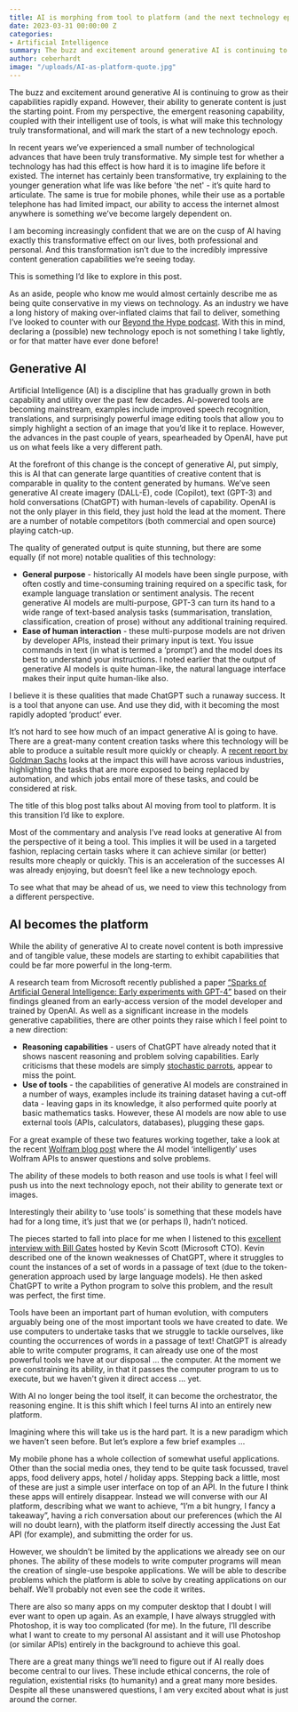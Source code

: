 ```yaml
---
title: AI is morphing from tool to platform (and the next technology epoch begins)
date: 2023-03-31 00:00:00 Z
categories:
- Artificial Intelligence
summary: The buzz and excitement around generative AI is continuing to grow as their capabilities rapidly expand. However, their ability to generate content is just the starting point. From my perspective, the emergent reasoning capability, coupled with their intelligent use of tools, is what will make this technology truly transformational, and will mark the start of a new technology epoch.
author: ceberhardt
image: "/uploads/AI-as-platform-quote.jpg"
---
```


The buzz and excitement around generative AI is continuing to grow as their capabilities rapidly expand. However, their ability to generate content is just the starting point. From my perspective, the emergent reasoning capability, coupled with their intelligent use of tools, is what will make this technology truly transformational, and will mark the start of a new technology epoch. 

In recent years we’ve experienced a small number of technological advances that have been truly transformative. My simple test for whether a technology has had this effect is how hard it is to imagine life before it existed. The internet has certainly been transformative, try explaining to the younger generation what life was like before 'the net' - it’s quite hard to articulate. The same is true for mobile phones, while their use as a portable telephone has had limited impact, our ability to access the internet almost anywhere is something we’ve become largely dependent on.

I am becoming increasingly confident that we are on the cusp of AI having exactly this transformative effect on our lives, both professional and personal. And this transformation isn’t due to the incredibly impressive content generation capabilities we’re seeing today. 

This is something I’d like to explore in this post.

As an aside, people who know me would almost certainly describe me as being quite conservative in my views on technology. As an industry we have a long history of making over-inflated claims that fail to deliver, something I’ve looked to counter with our [Beyond the Hype podcast](https://blog.scottlogic.com/category/podcast). With this in mind, declaring a (possible) new technology epoch is not something I take lightly, or for that matter have ever done before!

## Generative AI 

Artificial Intelligence (AI) is a discipline that has gradually grown in both capability and utility over the past few decades. AI-powered tools are becoming mainstream, examples include improved speech recognition, translations, and surprisingly powerful image editing tools that allow you to simply highlight a section of an image that you’d like it to replace. However, the advances in the past couple of years, spearheaded by OpenAI, have put us on what feels like a very different path.

At the forefront of this change is the concept of generative AI, put simply, this is AI that can generate large quantities of creative content that is comparable in quality to the content generated by humans. We’ve seen generative AI create imagery (DALL-E), code (Copilot), text (GPT-3) and hold conversations (ChatGPT) with human-levels of capability. OpenAI is not the only player in this field, they just hold the lead at the moment. There are a number of notable competitors (both commercial and open source) playing catch-up.

The quality of generated output is quite stunning, but there are some equally (if not more) notable qualities of this technology:

 - **General purpose** - historically AI models have been single purpose, with often costly and time-consuming training required on a specific task, for example language translation or sentiment analysis. The recent generative AI models are multi-purpose, GPT-3 can turn its hand to a wide range of text-based analysis tasks (summarisation, translation, classification, creation of prose) without any additional training required.
 - **Ease of human interaction** - these multi-purpose models are not driven by developer APIs, instead their primary input is text. You issue commands in text (in what is termed a ‘prompt’) and the model does its best to understand your instructions. I noted earlier that the output of generative AI models is quite human-like, the natural language interface makes their input quite human-like also. 

I believe it is these qualities that made ChatGPT such a runaway success. It is a tool that anyone can use. And use they did, with it becoming the most rapidly adopted ‘product’ ever.

It’s not hard to see how much of an impact generative AI is going to have. There are a great-many content creation tasks where this technology will be able to produce a suitable result more quickly or cheaply. A [recent report by Goldman Sachs](https://www.key4biz.it/wp-content/uploads/2023/03/Global-Economics-Analyst_-The-Potentially-Large-Effects-of-Artificial-Intelligence-on-Economic-Growth-Briggs_Kodnani.pdf) looks at the impact this will have across various industries, highlighting the tasks that are more exposed to being replaced by automation, and which jobs entail more of these tasks, and could be considered at risk.

The title of this blog post talks about AI moving from tool to platform. It is this transition I’d like to explore.

Most of the commentary and analysis I’ve read looks at generative AI from the perspective of it being a tool. This implies it will be used in a targeted fashion, replacing certain tasks where it can achieve similar (or better) results more cheaply or quickly. This is an acceleration of the successes AI was already enjoying, but doesn’t feel like a new technology epoch.

To see what that may be ahead of us, we need to view this technology from a different perspective.

## AI becomes the platform

While the ability of generative AI to create novel content is both impressive and of tangible value, these models are starting to exhibit capabilities that could be far more powerful in the long-term. 

A research team from Microsoft recently published a paper [“Sparks of Artificial General Intelligence: Early experiments with GPT-4”](https://arxiv.org/abs/2303.12712) based on their findings gleaned from an early-access version of the model developer and trained by OpenAI. As well as a significant increase in the models generative capabilities, there are other points they raise which I feel point to a new direction:

 - **Reasoning capabilities** - users of ChatGPT have already noted that it shows nascent reasoning and problem solving capabilities. Early criticisms that these models are simply [stochastic parrots](https://quoteinvestigator.com/2022/10/07/word-parrot/), appear to miss the point. 
 - **Use of tools** - the capabilities of generative AI models are constrained in a number of ways, examples include its training dataset having a cut-off data - leaving gaps in its knowledge, it also performed quite poorly at basic mathematics tasks. However, these AI models are now able to use external tools (APIs, calculators, databases), plugging these gaps.

For a great example of these two features working together, take a look at the recent [Wolfram blog post](https://writings.stephenwolfram.com/2023/03/chatgpt-gets-its-wolfram-superpowers/) where the AI model ‘intelligently’ uses Wolfram APIs to answer questions and solve problems. 

The ability of these models to both reason and use tools is what I feel will push us into the next technology epoch, not their ability to generate text or images.

Interestingly their ability to ‘use tools’ is something that these models have had for a long time, it’s just that we (or perhaps I), hadn’t noticed.

The pieces started to fall into place for me when I listened to this [excellent interview with Bill Gates](https://www.youtube.com/watch?v=bHb_eG46v2c) hosted by Kevin Scott (Microsoft CTO). Kevin described one of the known weaknesses of ChatGPT, where it struggles to count the instances of a set of words in a passage of text (due to the token-generation approach used by large language models). He then asked ChatGPT to write a Python program to solve this problem, and the result was perfect, the first time.

Tools have been an important part of human evolution, with computers arguably being one of the most important tools we have created to date. We use computers to undertake tasks that we struggle to tackle ourselves, like counting the occurrences of words in a passage of text! ChatGPT is already able to write computer programs, it can already use one of the most powerful tools we have at our disposal ... the computer. At the moment we are constraining its ability, in that it passes the computer program to us to execute, but we haven't given it direct access … yet.

With AI no longer being the tool itself, it can become the orchestrator, the reasoning engine. It is this shift which I feel turns AI into an entirely new platform.

Imagining where this will take us is the hard part. It is a new paradigm which we haven’t seen before. But let’s explore a few brief examples …

My mobile phone has a whole collection of somewhat useful applications. Other than the social media ones, they tend to be quite task focussed, travel apps, food delivery apps, hotel / holiday apps. Stepping back a little, most of these are just a simple user interface on top of an API. In the future I think these apps will entirely disappear. Instead we will converse with our AI platform, describing what we want to achieve, “I’m a bit hungry, I fancy a takeaway”, having a rich conversation about our preferences (which the AI will no doubt learn), with the platform itself directly accessing the Just Eat API (for example), and submitting the order for us.

However, we shouldn’t be limited by the applications we already see on our phones. The ability of these models to write computer programs will mean the creation of single-use bespoke applications. We will be able to describe problems which the platform is able to solve by creating applications on our behalf. We’ll probably not even see the code it writes.

There are also so many apps on my computer desktop that I doubt I will ever want to open up again. As an example, I have always struggled with Photoshop, it is way too complicated (for me). In the future, I’ll describe what I want to create to my personal AI assistant and it will use Photoshop (or similar APIs) entirely in the background to achieve this goal.

There are a great many things we’ll need to figure out if AI really does become central to our lives. These include ethical concerns, the role of regulation, existential risks (to humanity) and a great many more besides. Despite all these unanswered questions, I am very excited about what is just around the corner.







  




